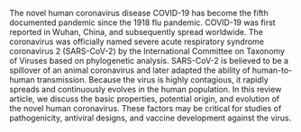 The novel human coronavirus disease COVID-19 has become the fifth documented pandemic since the 1918 flu pandemic.
COVID-19 was first reported in Wuhan, China, and subsequently spread worldwide. 
The coronavirus was officially named severe acute respiratory syndrome coronavirus 2 (SARS-CoV-2) by the International Committee on Taxonomy of Viruses based on phylogenetic analysis.
SARS-CoV-2 is believed to be a spillover of an animal coronavirus and later adapted the ability of human-to-human transmission. 
Because the virus is highly contagious, it rapidly spreads and continuously evolves in the human population.
In this review article, we discuss the basic properties, potential origin, and evolution of the novel human coronavirus. 
These factors may be critical for studies of pathogenicity, antiviral designs, and vaccine development against the virus.
